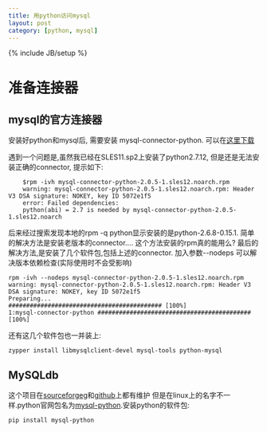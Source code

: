 ```yaml
---
title: 用python访问mysql
layout: post
category: [python, mysql]
---
```

{% include JB/setup %}
# 准备连接器
## mysql的官方连接器
安装好python和mysql后, 需要安装 mysql-connector-python. 可以在[这里下载](http://dev.mysql.com/downloads/connector/python/)

遇到一个问题是,虽然我已经在SLES11.sp2上安装了python2.7.12, 但是还是无法安装正确的connector, 提示如下:

        $rpm -ivh mysql-connector-python-2.0.5-1.sles12.noarch.rpm
        warning: mysql-connector-python-2.0.5-1.sles12.noarch.rpm: Header V3 DSA signature: NOKEY, key ID 5072e1f5
        error: Failed dependencies:
        python(abi) = 2.7 is needed by mysql-connector-python-2.0.5-1.sles12.noarch
    
后来经过搜索发现本地的rpm -q python显示安装的是python-2.6.8-0.15.1. 简单的解决方法是安装老版本的connector.... 这个方法安装的rpm真的能用么?
最后的解决方法,是安装了几个软件包,包括上述的connector. 加入参数--nodeps 可以解决版本依赖检查(实际使用时不会受影响)

    rpm -ivh --nodeps mysql-connector-python-2.0.5-1.sles12.noarch.rpm
    warning: mysql-connector-python-2.0.5-1.sles12.noarch.rpm: Header V3 DSA signature: NOKEY, key ID 5072e1f5
    Preparing...                ########################################### [100%]
    1:mysql-connector-python ########################################### [100%]
   
还有这几个软件包也一并装上:

    zypper install libmysqlclient-devel mysql-tools python-mysql
    

## MySQLdb
这个项目在[sourceforgeg](https://sourceforge.net/projects/mysql-python/)和[github](https://github.com/farcepest/MySQLdb1)上都有维护
但是在linux上的名字不一样.python官网包名为[mysql-python](https://pypi.python.org/pypi/MySQL-python/).安装python的软件包:

    pip install mysql-python
